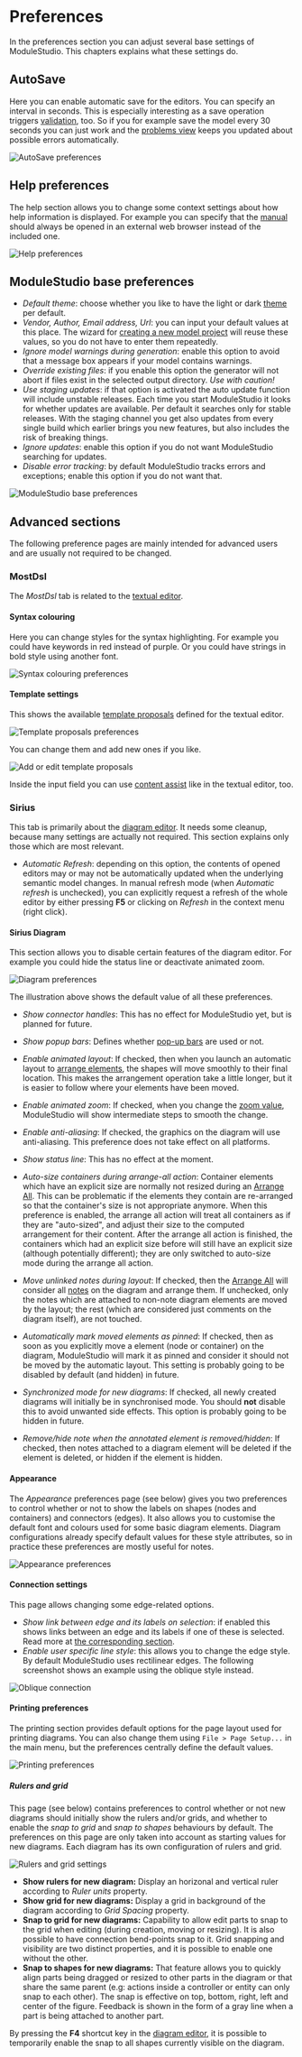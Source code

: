 # Preferences

In the preferences section you can adjust several base settings of ModuleStudio. This chapters explains what these settings do.

## AutoSave

Here you can enable automatic save for the editors. You can specify an interval in seconds. This is especially interesting as a save operation triggers [validation](50-Validation.md#triggering-validation), too. So if you for example save the model every 30 seconds you can just work and the [problems view](33-Views.md#problems-view) keeps you updated about possible errors automatically.

![AutoSave preferences](images/ui_preferences_autosave.png "AutoSave preferences")

## Help preferences

The help section allows you to change some context settings about how help information is displayed. For example you can specify that the [manual](30-UserInterface.md#help-system) should always be opened in an external web browser instead of the included one.

![Help preferences](images/ui_preferences_help.png "Help preferences")

## ModuleStudio base preferences

* *Default theme*: choose whether you like to have the light or dark [theme](30-UserInterface.md#themes) per default.
* *Vendor, Author, Email address, Url*: you can input your default values at this place. The wizard for [creating a new model project](20-GettingStarted.md#create-your-first-application-in-10-minutes) will reuse these values, so you do not have to enter them repeatedly.
* *Ignore model warnings during generation*: enable this option to avoid that a message box appears if your model contains warnings.
* *Override existing files*: if you enable this option the generator will not abort if files exist in the selected output directory. *Use with caution!*
* *Use staging updates*: if that option is activated the auto update function will include unstable releases. Each time you start ModuleStudio it looks for whether updates are available. Per default it searches only for stable releases. With the staging channel you get also updates from every single build which earlier brings you new features, but also includes the risk of breaking things.
* *Ignore updates*: enable this option if you do not want ModuleStudio searching for updates.
* *Disable error tracking*: by default ModuleStudio tracks errors and exceptions; enable this option if you do not want that.

![ModuleStudio base preferences](images/ui_preferences_modulestudio.png "ModuleStudio base preferences")

## Advanced sections

The following preference pages are mainly intended for advanced users and are usually not required to be changed.

### MostDsl

The *MostDsl* tab is related to the [textual editor](36-TextualEditor.md#textual-editor).

#### Syntax colouring

Here you can change styles for the syntax highlighting. For example you could have keywords in red instead of purple. Or you could have strings in bold style using another font.

![Syntax colouring preferences](images/ui_preferences_syntax_colouring.png "Syntax colouring preferences")

#### Template settings

This shows the available [template proposals](36-TextualEditor.md#template-proposals) defined for the textual editor.

![Template proposals preferences](images/ui_preferences_template_proposals.png "Template proposals preferences")

You can change them and add new ones if you like.

![Add or edit template proposals](images/ui_preferences_template_proposals_edit.png "Add or edit template proposals")

Inside the input field you can use [content assist](36-TextualEditor.md#content-assist) like in the textual editor, too.

### Sirius

This tab is primarily about the [diagram editor](32-DiagramEditor.md#diagram-editor). It needs some cleanup, because many settings are actually not required. This section explains only those which are most relevant.

* *Automatic Refresh*: depending on this option, the contents of opened editors may or may not be automatically updated when the underlying semantic model changes. In manual refresh mode (when *Automatic refresh* is unchecked), you can explicitly request a refresh of the whole editor by either pressing **F5** or clicking on *Refresh* in the context menu (right click).

#### Sirius Diagram

This section allows you to disable certain features of the diagram editor. For example you could hide the status line or deactivate animated zoom.

![Diagram preferences](images/ui_preferences_template_diagram.png "Diagram preferences")

The illustration above shows the default value of all these preferences.

* *Show connector handles*: This has no effect for ModuleStudio yet, but is planned for future.
* *Show popup bars*: Defines whether [pop-up bars](32-DiagramEditor.md#pop-up-bars) are used or not.
* *Enable animated layout*: If checked, then when you launch an automatic layout to [arrange elements](32-DiagramEditor.md#arrange-elements), the shapes will move smoothly to their final location. This makes the arrangement operation take a little longer, but it is easier to follow where your elements have been moved.
* *Enable animated zoom*: If checked, when you change the [zoom value](32-DiagramEditor.md#zooming-the-diagram), ModuleStudio will show intermediate steps to smooth the change.
* *Enable anti-aliasing*: If checked, the graphics on the diagram will use anti-aliasing. This preference does not take effect on all platforms.
* *Show status line*: This has no effect at the moment.


* *Auto-size containers during arrange-all action*: Container elements which have an explicit size are normally not resized during an [Arrange All](32-DiagramEditor.md#arrange-elements). This can be problematic if the elements they contain are re-arranged so that the container's size is not appropriate anymore. When this preference is enabled, the arrange all action will treat all containers as if they are "auto-sized", and adjust their size to the computed arrangement for their content. After the arrange all action is finished, the containers which had an explicit size before will still have an explicit size (although potentially different); they are only switched to auto-size mode during the arrange all action.
* *Move unlinked notes during layout*: If checked, then the [Arrange All](32-DiagramEditor.md#arrange-elements) will consider all [notes](32-DiagramEditor.md#palette-standard-tools) on the diagram and arrange them. If unchecked, only the notes which are attached to non-note diagram elements are moved by the layout; the rest (which are considered just comments on the diagram itself), are not touched.
* *Automatically mark moved elements as pinned*: If checked, then as soon as you explicitly move a element (node or container) on the diagram, ModuleStudio will mark it as pinned and consider it should not be moved by the automatic layout. This setting is probably going to be disabled by default (and hidden) in future.
* *Synchronized mode for new diagrams*: If checked, all newly created diagrams will initially be in synchronised mode. You should **not** disable this to avoid unwanted side effects. This option is probably going to be hidden in future.
* *Remove/hide note when the annotated element is removed/hidden*: If checked, then notes attached to a diagram element will be deleted if the element is deleted, or hidden if the element is hidden.

#### Appearance

The *Appearance* preferences page (see below) gives you two preferences to control whether or not to show the labels on shapes (nodes and containers) and connectors (edges). It also allows you to customise the default font and colours used for some basic diagram elements. Diagram configurations already specify default values for these style attributes, so in practice these preferences are mostly useful for notes.

![Appearance preferences](images/ui_preferences_template_appearance.png "Appearance preferences")

#### Connection settings

This page allows changing some edge-related options.

* *Show link between edge and its labels on selection*: if enabled this shows links between an edge and its labels if one of these is selected. Read more at [the corresponding section](32-DiagramEditor.md#display-attachment-link-between-edge-and-its-labels).
* *Enable user specific line style*: this allows you to change the edge style. By default ModuleStudio uses rectilinear edges. The following screenshot shows an example using the oblique style instead.

![Oblique connection](images/ui_diagram_oblique_edge_style.png "Oblique connection")

#### Printing preferences

The printing section provides default options for the page layout used for printing diagrams. You can also change them using `File > Page Setup...` in the main menu, but the preferences centrally define the default values.

![Printing preferences](images/ui_preferences_template_printing.png "Printing preferences")

##### Rulers and grid

This page (see below) contains preferences to control whether or not new diagrams should initially show the rulers and/or grids, and whether to enable the *snap to grid* and *snap to shapes* behaviours by default. The preferences on this page are only taken into account as starting values for new diagrams. Each diagram has its own configuration of rulers and grid. 

![Rulers and grid settings](images/ui_preferences_rulers_grid.png "Rulers and grid settings")

* **Show rulers for new diagram:** Display an horizonal and vertical ruler according to *Ruler units* property.
* **Show grid for new diagrams:** Display a grid in background of the diagram according to *Grid Spacing* property.
* **Snap to grid for new diagrams:** Capability to allow edit parts to snap to the grid when editing (during creation, moving or resizing). It is also possible to have connection bend-points snap to it. Grid snapping and visibility are two distinct properties, and it is possible to enable one without the other.
* **Snap to shapes for new diagrams:** That feature allows you to quickly align parts being dragged or resized to other parts in the diagram or that share the same parent (e.g: actions inside a controller or entity can only snap to each other). The snap is effective on top, bottom, right, left and center of the figure. Feedback is shown in the form of a gray line when a part is being attached to another part.

By pressing the **F4** shortcut key in the [diagram editor](32-DiagramEditor.md#diagram-editor), it is possible to temporarily enable the snap to all shapes currently visible on the diagram. 

